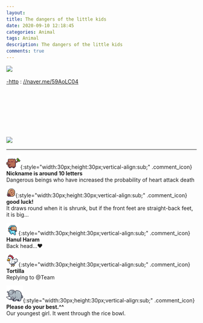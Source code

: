 ```yaml
---
layout: 
title: The dangers of the little kids
date: 2020-09-10 12:18:45
categories: Animal
tags: Animal
description: The dangers of the little kids
comments: true
---
```


![](https://blog.kakaocdn.net/dn/udthA/btqHQHEer1W/AcNiT7miotAtTUO4O3uun0/img.jpg)

[-http](<http://naver.me/59AoLC04>) : [//naver.me/59AoLC04](<http://naver.me/59AoLC04>)

​

​

​

​

![](https://storep-phinf.pstatic.net/linesoft_01/original_20.gif?type=pa50_50)

* * *

![comment](/assets/character/trunk.png){:style="width:30px;height:30px;vertical-align:sub;" .comment_icon} **Nickname is around 10 letters**  
Dangerous beings who have increased the probability of heart attack death   
  
![comment](/assets/character/snail.png){:style="width:30px;height:30px;vertical-align:sub;" .comment_icon} **good luck!**  
It draws round when it is shrunk, but if the front feet are straight-back feet, it is big...   
  
![comment](/assets/character/goggle.png){:style="width:30px;height:30px;vertical-align:sub;" .comment_icon} **Hanul Haram**  
Back head...♥   
  
![comment](/assets/character/chicken.png){:style="width:30px;height:30px;vertical-align:sub;" .comment_icon} **Tortilla**  
Replying to @Team   
  
![comment](/assets/character/rino.png){:style="width:30px;height:30px;vertical-align:sub;" .comment_icon} **Please do your best.^^**  
Our youngest girl. It went through the rice bowl.  
  

